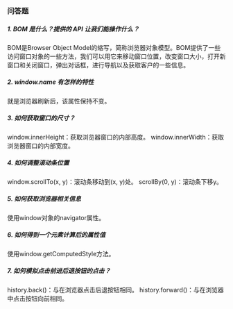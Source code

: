### 问答题
##### 1. BOM 是什么？提供的 API 让我们能操作什么？
BOM是Browser Object Model的缩写，简称浏览器对象模型。BOM提供了一些访问窗口对象的一些方法，我们可以用它来移动窗口位置，改变窗口大小，打开新窗口和关闭窗口，弹出对话框，进行导航以及获取客户的一些信息。
##### 2. window.name 有怎样的特性
就是浏览器刷新后，该属性保持不变。
##### 3. 如何获取窗口的尺寸？
window.innerHeight：获取浏览器窗口的内部高度。
window.innerWidth：获取浏览器窗口的内部宽度。
##### 4. 如何调整滚动条位置
window.scrollTo(x, y)：滚动条移动到(x, y)处。
scrollBy(0, y)：滚动条下移y。
##### 5. 如何获取浏览器相关信息
使用window对象的navigator属性。
##### 6. 如何得到一个元素计算后的属性值
使用window.getComputedStyle方法。
##### 7. 如何模拟点击前进后退按钮的点击？
history.back()：与在浏览器点击后退按钮相同。
history.forward()：与在浏览器中点击按钮向前相同。